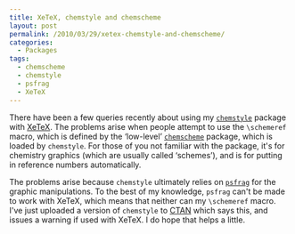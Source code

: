 ```yaml
---
title: XeTeX, chemstyle and chemscheme
layout: post
permalink: /2010/03/29/xetex-chemstyle-and-chemscheme/
categories:
  - Packages
tags:
  - chemscheme
  - chemstyle
  - psfrag
  - XeTeX
---
```

There have been a few queries recently about using my [`chemstyle`](https://ctan.org/pkg/chemstyle) package with [XeTeX](http://scripts.sil.org/cms/scripts/page.php?site_id=nrsi&amp;id=xetex). The problems arise when people attempt to use the `\schemeref` macro, which is defined by the ‘low-level’ [`chemscheme`](https://ctan.org/pkg/chemstyle) package, which is loaded by `chemstyle`. For those of you not familiar with the package, it's for chemistry graphics (which are usually called ‘schemes’), and is for putting in reference numbers automatically.

The problems arise because `chemstyle` ultimately relies on [`psfrag`](https://ctan.org/pkg/psfrag) for the graphic manipulations. To the best of my knowledge, `psfrag` can't be made to work with XeTeX, which means that neither can my `\schemeref` macro. I've just uploaded a version of `chemstyle` to [CTAN](https://www.ctan.org) which says this, and issues a warning if used with XeTeX. I do hope that helps a little.
